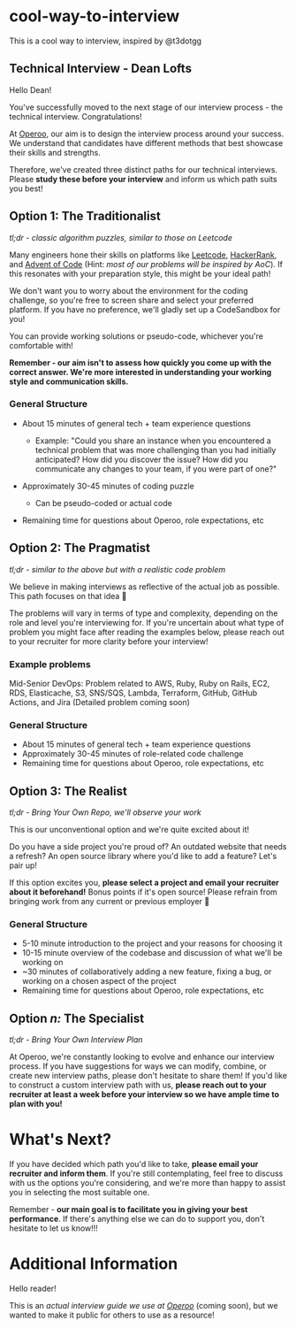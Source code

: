# cool-way-to-interview
This is a cool way to interview, inspired by @t3dotgg

## Technical Interview - Dean Lofts

Hello Dean!

You've successfully moved to the next stage of our interview process - the technical interview. Congratulations!

At [Operoo](https://operoo.com), our aim is to design the interview process around your success. We understand that candidates have different methods that best showcase their skills and strengths.

Therefore, we've created three distinct paths for our technical interviews. Please **study these before your interview** and inform us which path suits you best!

## Option 1: The Traditionalist

_tl;dr - classic algorithm puzzles, similar to those on Leetcode_

Many engineers hone their skills on platforms like [Leetcode](https://leetcode.com/), [HackerRank](https://www.hackerrank.com/), and [Advent of Code](https://adventofcode.com/) (Hint: _most of our problems will be inspired by AoC_). If this resonates with your preparation style, this might be your ideal path!

We don't want you to worry about the environment for the coding challenge, so you're free to screen share and select your preferred platform. If you have no preference, we'll gladly set up a CodeSandbox for you!

You can provide working solutions or pseudo-code, whichever you're comfortable with!

**Remember - our aim isn't to assess how quickly you come up with the correct answer. We're more interested in understanding your working style and communication skills.**

### General Structure

* About 15 minutes of general tech + team experience questions

  * Example: "Could you share an instance when you encountered a technical problem that was more challenging than you had initially anticipated? How did you discover the issue? How did you communicate any changes to your team, if you were part of one?"

* Approximately 30-45 minutes of coding puzzle

  * Can be pseudo-coded or actual code

* Remaining time for questions about Operoo, role expectations, etc

## Option 2: The Pragmatist

_tl;dr - similar to the above but with a realistic code problem_

We believe in making interviews as reflective of the actual job as possible. This path focuses on that idea 🙂

The problems will vary in terms of type and complexity, depending on the role and level you're interviewing for. If you're uncertain about what type of problem you might face after reading the examples below, please reach out to your recruiter for more clarity before your interview!

### Example problems

Mid-Senior DevOps: Problem related to AWS, Ruby, Ruby on Rails, EC2, RDS, Elasticache, S3, SNS/SQS, Lambda, Terraform, GitHub, GitHub Actions, and Jira (Detailed problem coming soon)

### General Structure

* About 15 minutes of general tech + team experience questions
* Approximately 30-45 minutes of role-related code challenge
* Remaining time for questions about Operoo, role expectations, etc

## Option 3: The Realist

_tl;dr - Bring Your Own Repo, we'll observe your work_

This is our unconventional option and we're quite excited about it!

Do you have a side project you're proud of? An outdated website that needs a refresh? An open source library where you'd like to add a feature? Let's pair up!

If this option excites you, **please select a project and email your recruiter about it beforehand!** Bonus points if it's open source! Please refrain from bringing work from any current or previous employer 🙏

### General Structure

* 5-10 minute introduction to the project and your reasons for choosing it
* 10-15 minute overview of the codebase and discussion of what we'll be working on
* \~30 minutes of collaboratively adding a new feature, fixing a bug, or working on a chosen aspect of the project
* Remaining time for questions about Operoo, role expectations, etc

## Option _n:_ The Specialist

_tl;dr - Bring Your Own Interview Plan_

At Operoo, we're constantly looking to evolve and enhance our interview process. If you have suggestions for ways we can modify, combine, or create new interview paths, please don't hesitate to share them! If you'd like to construct a custom interview path with us, **please reach out to your recruiter at least a week before your interview so we have ample time to plan with you!**

# What's Next?

If you have decided which path you'd like to take, **please email your recruiter and inform them**. If you're still contemplating, feel free to discuss with us the options you're considering, and we're more than happy to assist you in selecting the most suitable one.

Remember - **our main goal is to facilitate you in giving your best performance**. If there's anything else we can do to support you, don't hesitate to let us know!!!

# Additional Information

Hello reader!

This is an _actual interview guide we use at [Operoo](https://operoo.com)_ (coming soon), but we wanted to make it public for others to use as a resource!
